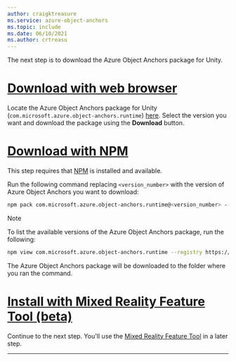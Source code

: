 ```yaml
---
author: craigktreasure
ms.service: azure-object-anchors
ms.topic: include
ms.date: 06/10/2021
ms.author: crtreasu
---
```


The next step is to download the Azure Object Anchors package for Unity.

# [Download with web browser](#tab/unity-package-web-ui)

Locate the Azure Object Anchors package for Unity (`com.microsoft.azure.object-anchors.runtime`) [here](https://aka.ms/aoa/unity-sdk/package). Select the version you want and download the package using the **Download** button.

# [Download with NPM](#tab/unity-package-npm)

This step requires that <a href="https://www.npmjs.com/get-npm" target="_blank">NPM</a> is installed and available.

Run the following command replacing `<version_number>` with the version of Azure Object Anchors you want to download:

```bash
npm pack com.microsoft.azure.object-anchors.runtime@<version_number> --registry https://pkgs.dev.azure.com/aipmr/MixedReality-Unity-Packages/_packaging/Unity-packages/npm/registry/
```

> [!NOTE]
> To list the available versions of the Azure Object Anchors package, run the following:
>
> ```bash
> npm view com.microsoft.azure.object-anchors.runtime --registry https://pkgs.dev.azure.com/aipmr/MixedReality-Unity-Packages/_packaging/Unity-packages/npm/registry/ versions
> ```

The Azure Object Anchors package will be downloaded to the folder where you ran the command.

# [Install with Mixed Reality Feature Tool (beta)](#tab/unity-package-mixed-reality-feature-tool)

Continue to the next step. You'll use the <a a href="/windows/mixed-reality/develop/unity/welcome-to-mr-feature-tool" target="_blank">Mixed Reality Feature Tool</a> in a later step.

---